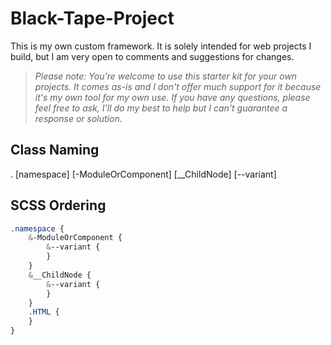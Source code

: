 # Black-Tape-Project

This is my own custom framework. It is solely intended for web projects I build, but I am very open to comments and suggestions for changes.

> *Please note: You're welcome to use this starter kit for your own projects. It comes as-is and I don't offer much support for it because it's my own tool for my own use. If you have any questions, please feel free to ask, I'll do my best to help but I can't guarantee a response or solution.*

## Class Naming

. [namespace] [-ModuleOrComponent] [__ChildNode] [--variant]

## SCSS Ordering

```scss
.namespace {  
	&-ModuleOrComponent {  
		&--variant {  
		}  
	}  
	&__ChildNode {  
		&--variant {  
		}  
	}  
	.HTML {  
	}  
}  
```
